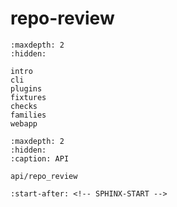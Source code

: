 # repo-review

```{toctree}
:maxdepth: 2
:hidden:

intro
cli
plugins
fixtures
checks
families
webapp
```

```{toctree}
:maxdepth: 2
:hidden:
:caption: API

api/repo_review
```

```{include} ../README.md
:start-after: <!-- SPHINX-START -->
```
